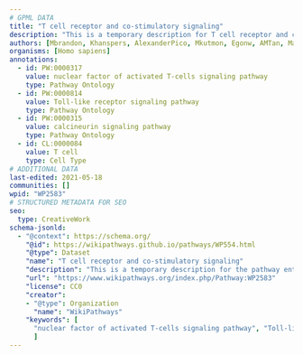 ```yaml
---
# GPML DATA
title: "T cell receptor and co-stimulatory signaling"
description: "This is a temporary description for T cell receptor and co-stimulatory signaling"
authors: [Mbrandon, Khanspers, AlexanderPico, Mkutmon, Egonw, AMTan, MaintBot, Eweitz]
organisms: [Homo sapiens]
annotations:
  - id: PW:0000317
    value: nuclear factor of activated T-cells signaling pathway
    type: Pathway Ontology
  - id: PW:0000814
    value: Toll-like receptor signaling pathway
    type: Pathway Ontology
  - id: PW:0000315
    value: calcineurin signaling pathway
    type: Pathway Ontology
  - id: CL:0000084
    value: T cell
    type: Cell Type
# ADDITIONAL DATA
last-edited: 2021-05-18
communities: []
wpid: "WP2583"
# STRUCTURED METADATA FOR SEO
seo:
  type: CreativeWork
schema-jsonld:
  - "@context": https://schema.org/
    "@id": https://wikipathways.github.io/pathways/WP554.html
    "@type": Dataset
    "name": "T cell receptor and co-stimulatory signaling"
    "description": "This is a temporary description for the pathway entitled: T cell receptor and co-stimulatory signaling"
    "url": "https://www.wikipathways.org/index.php/Pathway:WP2583"
    "license": CC0
    "creator":
    - "@type": Organization
      "name": "WikiPathways"
    "keywords": [
      "nuclear factor of activated T-cells signaling pathway", "Toll-like receptor signaling pathway", "calcineurin signaling pathway", "T cell",
      ]
---
```

